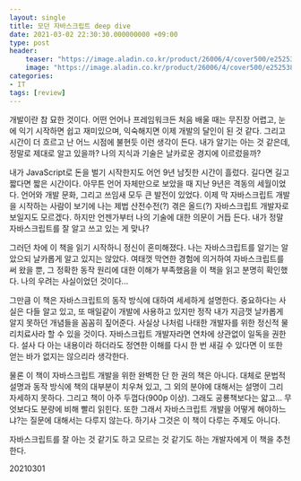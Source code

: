 ```yaml
---
layout: single
title: 모던 자바스크립트 deep dive
date: 2021-03-02 22:30:30.000000000 +09:00
type: post
header:
    teaser: "https://image.aladin.co.kr/product/26006/4/cover500/e252538362_1.jpg"
    image: "https://image.aladin.co.kr/product/26006/4/cover500/e252538362_1.jpg"
categories:
- IT
tags: [review]
---
```


개발이란 참 묘한 것이다. 어떤 언어나 프레임워크든 처음 배울 때는 무진장 어렵고, 눈에 익기 시작하면 쉽고 재미있으며, 익숙해지면 이제 개발의 달인이 된 것 같다. 그리고 시간이 더 흐르고 난 어느 시점에 불현듯 이런 생각이 든다. 내가 알기는 아는 것 같은데, 정말로 제대로 알고 있을까? 나의 지식과 기술은 날카로운 경지에 이르렀을까?

내가 JavaScript로 돈을 벌기 시작한지도 어언 9년 남짓한 시간이 흘렀다. 길다면 길고 짧다면 짧은 시간이다. 아무튼 언어 자체만으로 보았을 때 지난 9년은 격동의 세월이었다. 언어와 개발 문화, 그리고 쓰임새 모두 큰 발전이 있었다. 이제 막 자바스크립트 개발을 시작하는 사람이 보기에 나는 제법 산전수전(?) 겪은 올드(?) 자바스크립트 개발자로 보일지도 모르겠다. 하지만 언젠가부터 나의 기술에 대한 의문이 거듭 든다. 내가 정말 자바스크립트를 잘 알고 쓰고 있는 게 맞나?

그러던 차에 이 책을 읽기 시작하니 정신이 혼미해졌다. 나는 자바스크립트를 알기는 알았으되 날카롭게 알고 있지는 않았다. 여태껏 막연한 경험에 의거하여 자바스크립트를 써 왔을 뿐, 그 정확한 동작 원리에 대한 이해가 부족했음을 이 책을 읽고 분명히 확인했다. 나의 우려는 사실이었던 것이다... 

그만큼 이 책은 자바스크립트의 동작 방식에 대하여 세세하게 설명한다. 중요하다는 사실은 다들 알고 있고, 또 매일같이 개발에 사용하고 있지만 정작 내가 지금껏 날카롭게 알지 못하던 개념들을 꼼꼼히 짚어준다. 사실상 나처럼 나태한 개발자를 위한 정신적 물리치료사라 할 수 있을 것이다. 자바스크립트 개발자라면 연차에 상관없이 일독을 권한다. 설사 다 아는 내용이라 하더라도 정연한 이해를 다시 한 번 새길 수 있다면 이 또한 얻는 바가 없지는 않으리라 생각한다.

물론 이 책이 자바스크립트 개발을 위한 완벽한 단 한 권의 책은 아니다. 대체로 문법적 설명과 동작 방식에 책의 대부분이 치우쳐 있고, 그 외의 분야에 대해서는 설명이 그리 자세하지 못하다. 그리고 책이 아주 두껍다(900p 이상). 그래도 공룡책보다는 얇고... 무엇보다도 분량에 비해 빨리 읽힌다. 또한 그래서 자바스크립트 개발을 어떻게 해야하느냐?는 질문에 대해서는 다루지 않는다. 하기사 그것은 이 책이 다루는 주제도 아니다.

자바스크립트를 잘 아는 것 같기도 하고 모르는 것 같기도 하는 개발자에게 이 책을 추천한다.

20210301
